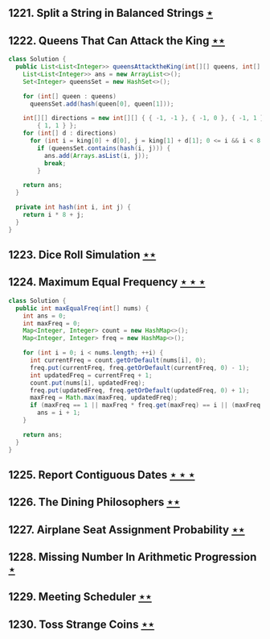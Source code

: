 ## 1221. Split a String in Balanced Strings [$\star$](https://leetcode.com/problems/split-a-string-in-balanced-strings)

## 1222. Queens That Can Attack the King [$\star\star$](https://leetcode.com/problems/queens-that-can-attack-the-king)

```java
class Solution {
  public List<List<Integer>> queensAttacktheKing(int[][] queens, int[] king) {
    List<List<Integer>> ans = new ArrayList<>();
    Set<Integer> queensSet = new HashSet<>();

    for (int[] queen : queens)
      queensSet.add(hash(queen[0], queen[1]));

    int[][] directions = new int[][] { { -1, -1 }, { -1, 0 }, { -1, 1 }, { 0, -1 }, { 0, 1 }, { 1, -1 }, { 1, 0 },
        { 1, 1 } };
    for (int[] d : directions)
      for (int i = king[0] + d[0], j = king[1] + d[1]; 0 <= i && i < 8 && 0 <= j && j < 8; i += d[0], j += d[1])
        if (queensSet.contains(hash(i, j))) {
          ans.add(Arrays.asList(i, j));
          break;
        }

    return ans;
  }

  private int hash(int i, int j) {
    return i * 8 + j;
  }
}
```

## 1223. Dice Roll Simulation [$\star\star$](https://leetcode.com/problems/dice-roll-simulation)

## 1224. Maximum Equal Frequency [$\star\star\star$](https://leetcode.com/problems/maximum-equal-frequency)

```java
class Solution {
  public int maxEqualFreq(int[] nums) {
    int ans = 0;
    int maxFreq = 0;
    Map<Integer, Integer> count = new HashMap<>();
    Map<Integer, Integer> freq = new HashMap<>();

    for (int i = 0; i < nums.length; ++i) {
      int currentFreq = count.getOrDefault(nums[i], 0);
      freq.put(currentFreq, freq.getOrDefault(currentFreq, 0) - 1);
      int updatedFreq = currentFreq + 1;
      count.put(nums[i], updatedFreq);
      freq.put(updatedFreq, freq.getOrDefault(updatedFreq, 0) + 1);
      maxFreq = Math.max(maxFreq, updatedFreq);
      if (maxFreq == 1 || maxFreq * freq.get(maxFreq) == i || (maxFreq - 1) * (freq.get(maxFreq - 1) + 1) == i)
        ans = i + 1;
    }

    return ans;
  }
}
```

## 1225. Report Contiguous Dates [$\star\star\star$](https://leetcode.com/problems/report-contiguous-dates)

## 1226. The Dining Philosophers [$\star\star$](https://leetcode.com/problems/the-dining-philosophers)

## 1227. Airplane Seat Assignment Probability [$\star\star$](https://leetcode.com/problems/airplane-seat-assignment-probability)

## 1228. Missing Number In Arithmetic Progression [$\star$](https://leetcode.com/problems/missing-number-in-arithmetic-progression)

## 1229. Meeting Scheduler [$\star\star$](https://leetcode.com/problems/meeting-scheduler)

## 1230. Toss Strange Coins [$\star\star$](https://leetcode.com/problems/toss-strange-coins)
